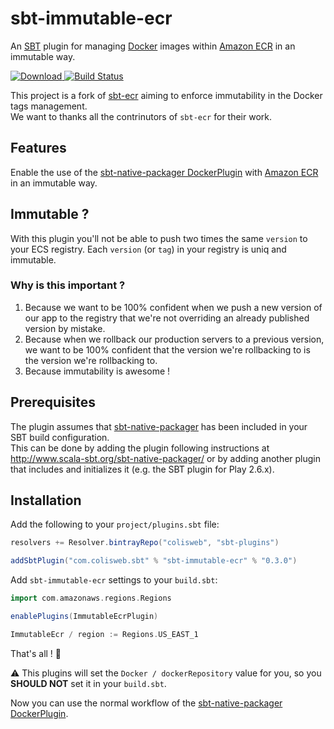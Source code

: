 # sbt-immutable-ecr

An [SBT](http://www.scala-sbt.org/) plugin for managing [Docker](http://docker.io) images within [Amazon ECR](https://aws.amazon.com/ecr/) in an immutable way.

[ ![Download](https://api.bintray.com/packages/colisweb/sbt-plugins/sbt-immutable-ecr/images/download.svg) ](https://bintray.com/colisweb/sbt-plugins/sbt-immutable-ecr/_latestVersion)
[![Build Status](https://travis-ci.org/Colisweb/sbt-immutable-ecr.svg?branch=master)](https://travis-ci.org/Colisweb/sbt-immutable-ecr)

This project is a fork of [sbt-ecr](https://github.com/sbilinski/sbt-ecr) aiming to enforce immutability in the Docker tags management.   
We want to thanks all the contrinutors of `sbt-ecr` for their work.

## Features

Enable the use of the [sbt-native-packager DockerPlugin](https://www.scala-sbt.org/sbt-native-packager/formats/docker.html) with [Amazon ECR](https://aws.amazon.com/ecr/) in an immutable way.

## Immutable ?

With this plugin you'll not be able to push two times the same `version` to your ECS registry.
Each `version` (or `tag`) in your registry is uniq and immutable.

### Why is this important ?

1. Because we want to be 100% confident when we push a new version of our app to the registry that we're not overriding an already published version by mistake.
2. Because when we rollback our production servers to a previous version, we want to be 100% confident that the version we're rollbacking to is the version we're rollbacking to.
3. Because immutability is awesome !

## Prerequisites

The plugin assumes that [sbt-native-packager](https://github.com/sbt/sbt-native-packager) has been included in your SBT build configuration.    
This can be done by adding the plugin following instructions at http://www.scala-sbt.org/sbt-native-packager/ or by adding
another plugin that includes and initializes it (e.g. the SBT plugin for Play 2.6.x).

## Installation

Add the following to your `project/plugins.sbt` file:

```scala
resolvers += Resolver.bintrayRepo("colisweb", "sbt-plugins")

addSbtPlugin("com.colisweb.sbt" % "sbt-immutable-ecr" % "0.3.0")
```

Add `sbt-immutable-ecr` settings to your `build.sbt`:   

```scala
import com.amazonaws.regions.Regions

enablePlugins(ImmutableEcrPlugin)

ImmutableEcr / region := Regions.US_EAST_1
```

That's all ! :tada:

:warning: This plugins will set the `Docker / dockerRepository` value for you, so you **SHOULD NOT** set it in your `build.sbt`.

Now you can use the normal workflow of the [sbt-native-packager DockerPlugin](https://www.scala-sbt.org/sbt-native-packager/formats/docker.html).
